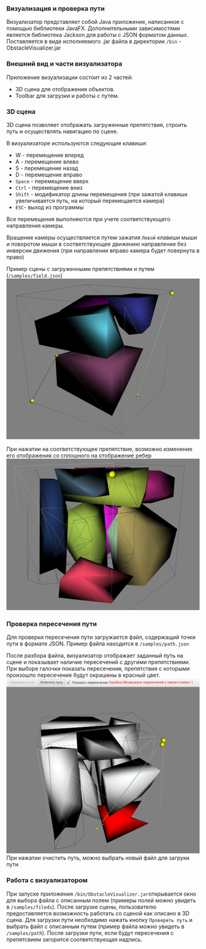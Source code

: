 ### Визуализация и проверка пути

Визуализатор представляет собой Java приложение, написанное с  помощью библиотеки JavaFX.
Дополнительными зависимостями является библиотека Jackson для работы с JSON форматом данных.
Поставляется в виде исполняемого .jar файла в директории `/bin` - ObstacleVisualizer.jar

### Внешний вид и части визуализатора

Приложение визуализации состоит из 2 частей:
* 3D сцена для отображения объектов.
* Toolbar для загрузки и работы с путем.


### 3D сцена  

3D сцена позволяет отображать загруженные препятствия, строить путь и осуществлять навигацию по сцене.

В визуализаторе используются следующие клавиши:
* W - перемещение вперед
* A - перемещение влево
* S - перемещение назад
* D - перемещение вправо
* `Space` - перемещение вверх
* `Ctrl` - перемещение вниз
* `Shift` - модификатор длины перемещения (при зажатой клавиши увеличивается путь, на который перемещается камера)
* `ESC`- выход из программы

Все перемещения выполняются при учете соответствующего направления камеры.

Вращение камеры осуществляется путем зажатия `Левой` клавиши мыши и поворотом мыши в соответствующее движению направление без инверсии движения (при направлении вправо камера будет повернута в право)

Пример сцены с загруженными препятствиями и путем (`/samples/field.json`)
![Sample scene with path](./scene.png)

При нажатии на соответствующее препятствие, возможно изменение его отображения со сплошного на отображение ребер
![Obstacle with Line Visualization](./obstacleLineFormat.png)

### Проверка пересечения пути

Для проверки пересечения пути загружается файл, содержащий точки пути в формате JSON. Пример файла находится в `/samples/path.json`

После разбора файла, визуализатор отображает заданный путь на сцене и показывает наличие пересечений с другими препятствиями.
При выборе галочки показать пересечения, препятствия с которыми произошло пересечение будут окрашены в красный цвет.
![Path with intersections](./pathWithIntersections.png)
При нажатии очистить путь, можно выбрать новый файл для загруки пути

### Работа с визуализатором
При запуске приложения `/bin/ObstacleVisualizer.jar`открывается окно для выбора файла с описанным полем (примеры полей можно увидеть в `/samples/fileds`). После загрузке сцены, пользователю предоставляется возможность работать со сценой как описано в 3D сцена.
Для загрузки пути необходимо нажать кнопку `Проверить путь` и выбрать файл с описанным путем (пример файла можно увидеть в `/samples/path`). После загрузки пути, если будут пересечения с препятсвием загорится соответствующая надпись.
